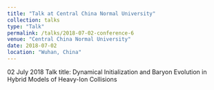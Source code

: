 ```yaml
---
title: "Talk at Central China Normal University"
collection: talks
type: "Talk"
permalink: /talks/2018-07-02-conference-6
venue: "Central China Normal University"
date: 2018-07-02
location: "Wuhan, China"
---
```


02 July 2018
Talk title: Dynamical Initialization and Baryon Evolution in Hybrid Models of Heavy-Ion Collisions
